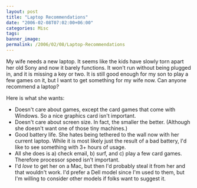```yaml
---
layout: post
title: "Laptop Recommendations"
date: "2006-02-08T07:02:00+06:00"
categories: Misc 
tags: 
banner_image: 
permalink: /2006/02/08/Laptop-Recommendations
---
```


My wife needs a new laptop. It seems like the kids have slowly torn apart her old Sony and now it barely functions. It won't run without being plugged in, and it is missing a key or two. It is still good enough for my son to play a few games on it, but I want to get something for my wife now. Can anyone recommend a laptop?

Here is what she wants:

<ul>
<li>Doesn't care about games, except the card games that come with Windows. So a nice graphics card isn't important.
<li>Doesn't care about screen size. In fact, the smaller the better. (Although she doesn't want one of those tiny machines.)
<li>Good battery life. She hates being tethered to the wall now with her current laptop. While it is most likely just the result of a bad battery, I'd like to see something with 3+ hours of usage.
<li>All she does is a) check email, b) surf, and c) play a few card games. Therefore processor speed isn't important. 
<li>I'd <i>love</i> to get her on a Mac, but then I'd probably steal it from her and that wouldn't work. I'd prefer a Dell model since I'm used to them, but I'm willing to consider other models if folks want to suggest it.
</ul>